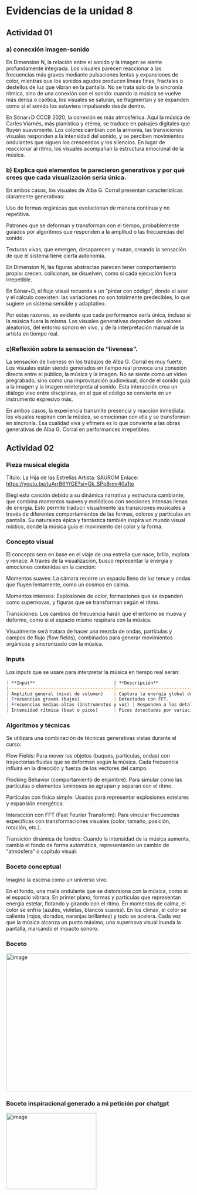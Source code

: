 # Evidencias de la unidad 8
## Actividad 01
### a) conecxión imagen-sonido
En Dimension N, la relación entre el sonido y la imagen se siente profundamente integrada. Los visuales parecen reaccionar a las frecuencias más graves mediante pulsaciones lentas y expansiones de color, mientras que los sonidos agudos producen líneas finas, fractales o destellos de luz que vibran en la pantalla. No se trata solo de la sincronía rítmica, sino de una conexión con el sonido: cuando la música se vuelve más densa o caótica, los visuales se saturan, se fragmentan y se expanden como si el sonido los estuviera impulsando desde dentro.


En Sónar+D CCCB 2020, la conexión es más atmosférica. Aquí la música de Carles Viarnès, más pianística y etérea, se traduce en paisajes digitales que fluyen suavemente. Los colores cambian con la armonía, las transiciones visuales responden a la intensidad del sonido, y se perciben movimientos ondulantes que siguen los crescendos y los silencios. En lugar de reaccionar al ritmo, los visuales acompañan la estructura emocional de la música.

### b) Explica qué elementos te parecieron generativos y por qué crees que cada visualización sería única.
En ambos casos, los visuales de Alba G. Corral presentan características claramente generativas:

Uso de formas orgánicas que evolucionan de manera continua y no repetitiva.

Patrones que se deforman y transforman con el tiempo, probablemente guiados por algoritmos que responden a la amplitud o las frecuencias del sonido.

Texturas vivas, que emergen, desaparecen y mutan, creando la sensación de que el sistema tiene cierta autonomía.

En Dimension N, las figuras abstractas parecen tener comportamiento propio: crecen, colisionan, se disuelven, como si cada ejecución fuera irrepetible.

En Sónar+D, el flujo visual recuerda a un “pintar con código”, donde el azar y el cálculo coexisten: las variaciones no son totalmente predecibles, lo que sugiere un sistema sensible y adaptativo.

Por estas razones, es evidente que cada performance sería única, incluso si la música fuera la misma. Las visuales generativas dependen de valores aleatorios, del entorno sonoro en vivo, y de la interpretación manual de la artista en tiempo real.


### c)Reflexión sobre la sensación de “liveness”.
La sensación de liveness en los trabajos de Alba G. Corral es muy fuerte. Los visuales están siendo generados en tiempo real provoca una conexión directa entre el público, la música y la imagen.
No se siente como un video pregrabado, sino como una improvisación audiovisual, donde el sonido guía a la imagen y la imagen reinterpreta al sonido. Esta interacción crea un diálogo vivo entre disciplinas, en el que el código se convierte en un instrumento expresivo más.

En ambos casos, la experiencia transmite presencia y reacción inmediata: los visuales respiran con la música, se emocionan con ella y se transforman en sincronía. Esa cualidad viva y efímera es lo que convierte a las obras generativas de Alba G. Corral en performances irrepetibles.


## Actividad 02
### Pieza musical elegida

Título: La Hija de las Estrellas
Artista: SAUROM
Enlace: https://youtu.be/tuArrB6YfGE?si=Gk_SPp8rmr40a1te

Elegí esta canción debido a su dinámica narrativa y estructura cambiante, que combina momentos suaves y melódicos con secciones intensas llenas de energía. Esto permite traducir visualmente las transiciones musicales a través de diferentes comportamientos de las formas, colores y partículas en pantalla.
Su naturaleza épica y fantástica también inspira un mundo visual místico, donde la música guía el movimiento del color y la forma.

### Concepto visual
El concepto sera en base en el viaje de una estrella que nace, brilla, explota y renace.
A través de la visualización, busco representar la energía y emociones contenidas en la canción:

Momentos suaves: La cámara recorre un espacio lleno de luz tenue y ondas que fluyen lentamente, como un cosmos en calma.

Momentos intensos: Explosiones de color, formaciones que se expanden como supernovas, y figuras que se transforman según el ritmo.

Transiciones: Los cambios de frecuencia harán que el entorno se mueva y deforme, como si el espacio mismo respirara con la música.

Visualmente será tratara de hacer una mezcla de ondas, partículas y campos de flujo (flow fields), combinados para generar movimientos orgánicos y sincronizado con la música.

### Inputs
Los inputs que se usare para interpretar la música en tiempo real serán:

``` markdown
| **Input**                              | **Descripción**                                    | **Efecto visual asociado**                                         |
|----------------------------------------|----------------------------------------------------|--------------------------------------------------------------------|
| Amplitud general (nivel de volumen)    | Captura la energía global de la canción.           | Cambia el brillo y saturación del fondo, genera pulsaciones de luz.|
| Frecuencias graves (bajos)             | Detectadas con FFT.                                | Aumentan el tamaño o explosividad de las partículas; simulan las ondas de impacto.|
| Frecuencias medias-altas (instrumentos y voz) | Responden a los detalles melódicos.         | Activan deformaciones de malla, colores cambiantes y movimientos de los “rayos” visuales.|
| Intensidad rítmica (beat o picos)      | Picos detectados por variaciones rápidas de energía.| Cambia la imagen o tono de fondo automáticamente, simulando cambios de atmósfera.|
```

### Algoritmos y técnicas 
Se utilizara una combinación de técnicas generativas vistas durante el curso:

Flow Fields:
Para mover los objetos (buques, partículas, ondas) con trayectorias fluidas que se deforman según la música.
Cada frecuencia influirá en la dirección y fuerza de los vectores del campo.

Flocking Behavior (comportamiento de enjambre):
Para simular cómo las partículas o elementos luminosos se agrupan y separan con el ritmo.

Partículas con física simple:
Usadas para representar explosiones estelares y expansión energética.

Interacción con FFT (Fast Fourier Transform):
Para vincular frecuencias específicas con transformaciones visuales (color, tamaño, posición, rotación, etc.).

Transición dinámica de fondos:
Cuando la intensidad de la música aumenta, cambia el fondo de forma automática, representando un cambio de “atmósfera” o capítulo visual.

### Boceto conceptual

Imagino la escena como un universo vivo:

En el fondo, una malla ondulante que se distorsiona con la música, como si el espacio vibrara.
En primer plano, formas y partículas que representan energía estelar, flotando y girando con el ritmo.
En momentos de calma, el color se enfría (azules, violetas, blancos suaves).
En los clímax, el color se calienta (rojos, dorados, naranjas brillantes) y todo se acelera.
Cada vez que la música alcanza un punto máximo, una supernova visual inunda la pantalla, marcando el impacto sonoro.

### Boceto

<img width="550" height="375" alt="image" src="https://github.com/user-attachments/assets/e01d73d3-c8f2-4495-8dc9-cd65c78a1618" />

### Boceto inspiracional generado a mi petición por chatgpt

<img width="246" height="207" alt="image" src="https://github.com/user-attachments/assets/a7c02eec-0ef4-421d-a226-4ac1553dc357" />


